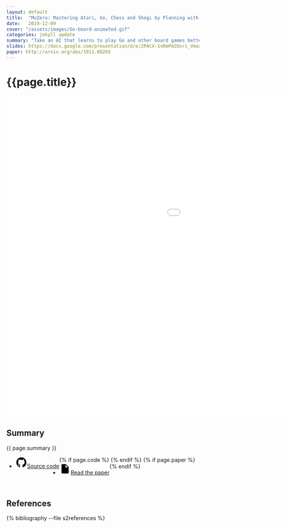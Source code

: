 ```yaml
---
layout: default
title:  "MuZero: Mastering Atari, Go, Chess and Shogi by Planning with a Learned Model"
date:   2019-12-09
cover: "/assets/images/Go-board-animated.gif"
categories: jekyll update
summary: "Take an AI that learns to play Go and other board games better than any human using only self-play, now make it work for ATARI games. That is exactly what the authors of MuZero have achieved, and in doing so they beat the state-of-the-art on many of the ATARI games. We covered their algorithm in more detail and compare it to AlphaZero."
slides: https://docs.google.com/presentation/d/e/2PACX-1vRmPm2Oxri_Vmoa0oouqvwASF9MPyCucUsTVtO2Hc2j0tz9sBsla1m8AIkpr28EmNmD441WZ46waMLz
paper: http://arxiv.org/abs/1911.08265
---
```

<div class="container mb-0.5 block shadowed">
  <h1 class="mt-1.5">{{page.title}}</h1>

<iframe src="{{page.slides}}/embed?start=false&loop=false&delayms=3000" frameborder="0" width="1440" height="839" allowfullscreen="true" mozallowfullscreen="true" webkitallowfullscreen="true"></iframe>

<br>

<h2>Summary</h2>
{{ page.summary }}
<br>
<ul style="overflow: hidden; display: block;">
    {% if page.code %}
    <li style="float:left"><a href="{{page.code}}">
    <svg xmlns="http://www.w3.org/2000/svg" viewBox="0 0 512 512" width="30px">
            <path d="M256 32C132.3 32 32 134.9 32 261.7c0 101.5 64.2 187.5 153.2 217.9 1.4.3 2.6.4 3.8.4 8.3 0 11.5-6.1 11.5-11.4 0-5.5-.2-19.9-.3-39.1-8.4 1.9-15.9 2.7-22.6 2.7-43.1 0-52.9-33.5-52.9-33.5-10.2-26.5-24.9-33.6-24.9-33.6-19.5-13.7-.1-14.1 1.4-14.1h.1c22.5 2 34.3 23.8 34.3 23.8 11.2 19.6 26.2 25.1 39.6 25.1 10.5 0 20-3.4 25.6-6 2-14.8 7.8-24.9 14.2-30.7-49.7-5.8-102-25.5-102-113.5 0-25.1 8.7-45.6 23-61.6-2.3-5.8-10-29.2 2.2-60.8 0 0 1.6-.5 5-.5 8.1 0 26.4 3.1 56.6 24.1 17.9-5.1 37-7.6 56.1-7.7 19 .1 38.2 2.6 56.1 7.7 30.2-21 48.5-24.1 56.6-24.1 3.4 0 5 .5 5 .5 12.2 31.6 4.5 55 2.2 60.8 14.3 16.1 23 36.6 23 61.6 0 88.2-52.4 107.6-102.3 113.3 8 7.1 15.2 21.1 15.2 42.5 0 30.7-.3 55.5-.3 63 0 5.4 3.1 11.5 11.4 11.5 1.2 0 2.6-.1 4-.4C415.9 449.2 480 363.1 480 261.7 480 134.9 379.7 32 256 32z"></path>
        </svg>Source code</a></li>
    {% endif %}
    {% if page.paper %}
    <li style="float:left"><a href="{{page.paper}}">
    <svg xmlns="http://www.w3.org/2000/svg" viewBox="0 0 512 512" width="30px">
            <path d="M288 48H136c-22.092 0-40 17.908-40 40v336c0 22.092 17.908 40 40 40h240c22.092 0 40-17.908 40-40V176L288 48zm-16 144V80l112 112H272z"></path>
        </svg>Read the paper</a></li>
    {% endif %}
</ul>
<br>

<h2>References</h2>
{% bibliography --file s2references %}

</div>
